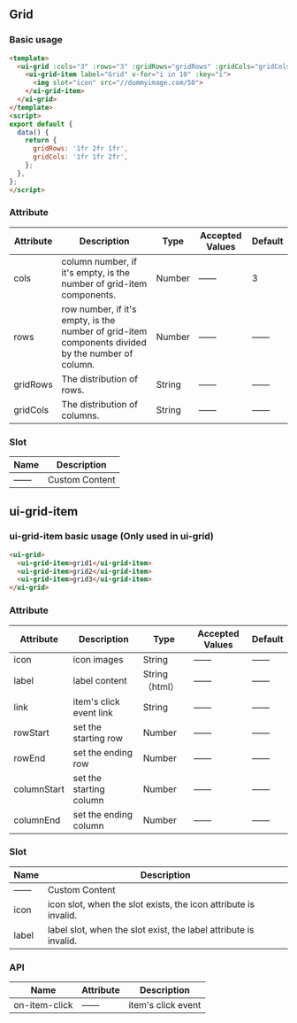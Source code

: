 ## Grid

### Basic usage

```html
<template>
  <ui-grid :cols="3" :rows="3" :gridRows="gridRows" :gridCols="gridCols">
    <ui-grid-item label="Grid" v-for="i in 10" :key="i">
      <img slot="icon" src="//dummyimage.com/50">
    </ui-grid-item>
  </ui-grid>
</template>
<script>
export default {
  data() {
    return {
      gridRows: '1fr 2fr 1fr',
      gridCols: '1fr 1fr 2fr',
    };
  },
};
</script>
```

### Attribute

| Attribute      | Description    | Type      | Accepted Values       | Default   |
|---------- |-------- |---------- |------------ |-------- |
|cols | column number, if it's empty, is the number of grid-item components.|Number |——|3 |
|rows | row number, if it's empty, is the number of grid-item components divided by the number of column.|Number|——|—— |
|gridRows | The distribution of rows. |String |——|—— |
|gridCols | The distribution of columns. |String |——|—— |

### Slot

| Name      | Description    |
|---------- |-------- |
|—— | Custom Content |

## ui-grid-item

### ui-grid-item basic usage (Only used in ui-grid)

```html
<ui-grid>
  <ui-grid-item>grid1</ui-grid-item>
  <ui-grid-item>grid2</ui-grid-item>
  <ui-grid-item>grid3</ui-grid-item>
</ui-grid>
```

### Attribute

| Attribute      | Description    | Type      | Accepted Values       | Default   |
|---------- |-------- |---------- |------------ |-------- |
|icon |icon images |String |——|—— |
|label |label content |String（html）| ——|—— |
|link | item's click event link |String| ——|—— |
|rowStart |set the starting row |Number| ——|—— |
|rowEnd |set the ending row |Number| ——|—— |
|columnStart |set the starting column |Number| ——|—— |
|columnEnd |set the ending column |Number| ——|—— |

### Slot

| Name      | Description    |
|---------- |-------- |
|—— | Custom Content |
|icon | icon slot, when the slot exists, the icon attribute is invalid.|
|label | label slot, when the slot exist, the label attribute is invalid.|

### API

| Name      | Attribute    | Description    |
|---------- |-------- |-------- |
|on-item-click | —— | item's click event |
